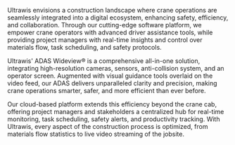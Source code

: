 Ultrawis envisions a construction landscape where crane operations are seamlessly integrated into a digital ecosystem, enhancing safety, efficiency, and collaboration. Through our cutting-edge software platform, we empower crane operators with advanced driver assistance tools, while providing project managers with real-time insights and control over materials flow, task scheduling, and safety protocols. 

Ultrawis' ADAS Wideview® is a comprehensive all-in-one solution, integrating high-resolution cameras, sensors, anti-collision system, and an operator screen. Augmented with visual guidance tools overlaid on the video feed, our ADAS delivers unparalleled clarity and precision, making crane operations smarter, safer, and more efficient than ever before.

Our cloud-based platform extends this efficiency beyond the crane cab, offering project managers and stakeholders a centralized hub for real-time monitoring, task scheduling, safety alerts, and productivity tracking. With Ultrawis, every aspect of the construction process is optimized, from materials flow statistics to live video streaming of the jobsite.


